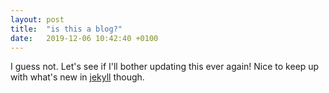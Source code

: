 ```yaml
---
layout: post
title:  "is this a blog?"
date:   2019-12-06 10:42:40 +0100
---
```


I guess not. Let's see if I'll bother updating this ever again! Nice to keep up with what's new in [jekyll](http://jekyllrb.com) though.